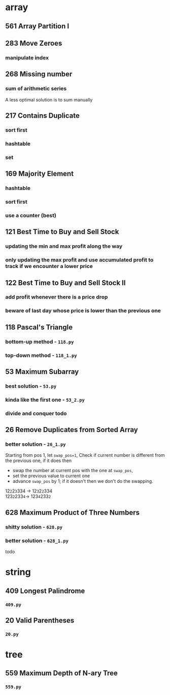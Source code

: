 # array
## 561 Array Partition I
## 283 Move Zeroes
### manipulate index

## 268 Missing number
### sum of arithmetic series
A less optimal solution is to sum manually

## 217 Contains Duplicate
### sort first 
### hashtable
### set

## 169 Majority Element
### hashtable
### sort first
### use a counter (best)

## 121 Best Time to Buy and Sell Stock
### updating the min and max profit along the way
### only updating the max profit and use accumulated profit to track if we encounter a lower price

## 122 Best Time to Buy and Sell Stock II
### add profit whenever there is a price drop
### beware of last day whose price is lower than the previous one

## 118 Pascal's Triangle
### bottom-up method - `118.py`
### top-down method - `118_1.py`

## 53 Maximum Subarray
### best solution - `53.py`
### kinda like the first one - `53_2.py`
### divide and conquer todo

## 26 Remove Duplicates from Sorted Array
### better solution - `26_1.py`
Starting from pos 1, let `swap_pos=1`, Check if current number is different from the previous one, if it does then
- swap the number at current pos with the one at `swap_pos`,
- set the previous value to current one
- advance `swap_pos` by 1;
if it doesn't then we don't do the swapping.

12`2`2`3`334 -> 12`3`2`2`334  
123`2`233`4`-> 123`4`233`2`

## 628 Maximum Product of Three Numbers
### shitty solution - `628.py`
### better solution - `628_1.py`
todo

# string
## 409 Longest Palindrome
### `409.py`

## 20 Valid Parentheses
### `20.py` 

# tree
## 559 Maximum Depth of N-ary Tree
### `559.py`